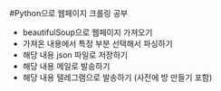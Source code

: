 #Python으로 웹페이지 크롤링 공부

- beautifulSoup으로 웹페이지 가져오기 
- 가져온 내용에서 특정 부분 선택해서 파싱하기
- 해당 내용 json 파일로 저장하기 
- 해당 내용 메일로 발송하기 
- 해당 내용 텔레그램으로 발송하기 (사전에 방 만들기 포함) 

